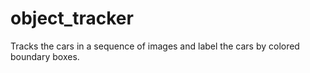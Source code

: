 # object_tracker
Tracks the cars in a sequence of images and label the cars by colored boundary boxes.
